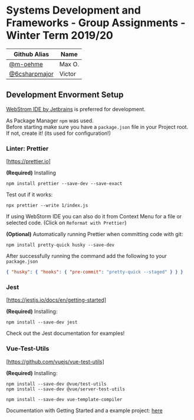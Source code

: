 # Systems Development and Frameworks - Group Assignments - Winter Term 2019/20

| Github Alias                                     | Name   |
| ------------------------------------------------ | ------ |
| [@m-oehme](https://github.com/m-oehme)           | Max O. |
| [@6csharpmajor](https://github.com/6csharpmajor) | Victor |

## Development Envorment Setup

[WebStrom IDE by Jetbrains](https://www.jetbrains.com/webstorm/) is preferred for development.

As Package Manager `npm` was used.  
Before starting make sure you have a `package.json` file in your Project root. If not, create it! (its used for configuration!)

### Linter: Prettier

[https://prettier.io]

**(Required)** Installing

```npm
npm install prettier --save-dev --save-exact
```

Test out if it works:

```npm
npx prettier --write 1/index.js
```

If using WebStorm IDE you can also do it from Context Menu for a file or selected code. (Click on `Reformat with Prettier`)

**(Optional)** Automatically running Prettier when committing code with git:

```npm
npm install pretty-quick husky --save-dev
```

After successfully running the command add the following to your `package.json`

```json
{ "husky": { "hooks": { "pre-commit": "pretty-quick --staged" } } }
```

### Jest

[https://jestjs.io/docs/en/getting-started]

**(Required)** Installing:

```npm
npm install --save-dev jest
```

Check out the Jest documentation for examples!

### Vue-Test-Utils

[https://github.com/vuejs/vue-test-utils]

**(Required)** Installing:

```npm
npm install --save-dev @vue/test-utils
npm install --save-dev @vue/server-test-utils

npm install --save-dev vue-template-compiler
```

Documentation with Getting Started and a example project: [here](https://vue-test-utils.vuejs.org/guides/getting-started.html)
